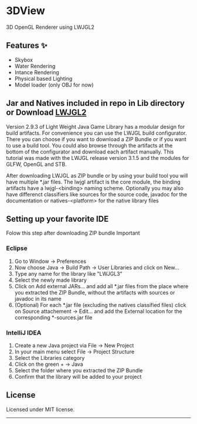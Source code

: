 # 3DView

3D OpenGL Renderer using LWJGL2

## Features ✨

- Skybox
- Water Rendering
- Intance Rendering
- Physical based Lighting
- Model loader (only OBJ for now)

## Jar and Natives included in repo in Lib directory or Download [LWJGL2](https://legacy.lwjgl.org/download.php.html)

Version 2.9.3 of Light Weight Java Game Library has a modular design for build artifacts. For convenience you can use the LWJGL build configurator. There you can choose if you want to download a ZIP Bundle or if you want to use a build tool. You could also browse through the artifacts at the bottom of the configurator and download each artifact manually.
This tutorial was made with the LWJGL release version 3.1.5 and the modules for GLFW, OpenGL and STB.

After downloading LWJGL as ZIP bundle or by using your build tool you will have multiple *.jar files. The lwjgl artifact is the core module, the binding artifacts have a lwjgl-\<binding> naming scheme. Optionally you may also have differenct classifiers like sources for the source code, javadoc for the documentation or natives-\<platform> for the native library files

## Setting up your favorite IDE

Folow this step after downloading ZIP bundle
Important

### Eclipse

1. Go to Window -> Preferences
2. Now choose Java -> Build Path -> User Libraries and click on New...
3. Type any name for the library like "LWJGL3"
4. Select the newly made library
5. Click on Add external JARs... and add all *.jar files from the place where you extracted the ZIP Bundle, without the artifacts with sources or javadoc in its name
6. (Optional) For each \*.jar file (excluding the natives classified files) click on Source attachement -> Edit... and add the External location for the corresponding *-sources.jar file

### IntelliJ IDEA

1. Create a new Java project via File -> New Project
2. In your main menu select File -> Project Structure
3. Select the Libraries category
4. Click on the green + -> Java
5. Select the folder where you extracted the ZIP Bundle
6. Confirm that the library will be added to your project

## License

Licensed under MIT license.

---
